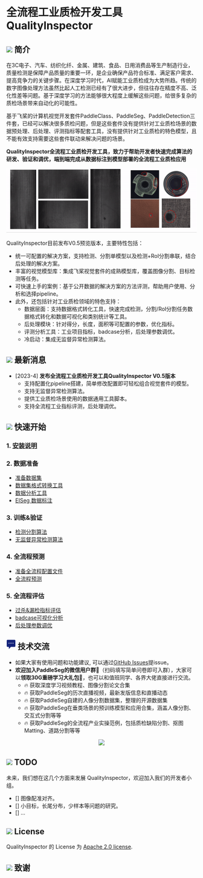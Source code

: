 # 全流程工业质检开发工具 **QualityInspector**

## <img src="https://user-images.githubusercontent.com/34859558/190043857-bfbdaf8b-d2dc-4fff-81c7-e0aac50851f9.png" width="25"/> 简介

在3C电子、汽车、纺织化纤、金属、建筑、食品、日用消费品等生产制造行业，质量检测是保障产品质量的重要一环，是企业确保产品符合标准、满足客户需求、提高竞争力的关键步骤。在深度学习时代，AI赋能工业质检成为大势所趋。传统的数字图像处理方法虽然比起人工检测已经有了很大进步，但往往存在精度不高、泛化性差等问题。基于深度学习的方法能够很大程度上缓解这些问题，给很多复杂的质检场景带来自动化的可能性。

基于飞桨的计算机视觉开发套件PaddleClass、PaddleSeg、PaddleDetection三件套，已经可以解决很多质检问题，但是这些套件没有提供针对工业质检场景的数据预处理、后处理、评测指标等配套工具，没有提供针对工业质检的特色模型，且不能有效支持需要这些套件联动来解决问题的场景。

**QualityInspector全流程工业质检开发工具，致力于帮助开发者快速完成算法的研发、验证和调优，端到端完成从数据标注到模型部署的全流程工业质检应用**

<div align="center">
<img src="https://github.com/Sunting78/images/blob/master/ezgif.com-video-to-gif.gif"  width="900" />
</div>

QualityInspector目前发布V0.5预览版本，主要特性包括：
* 统一可配置的解决方案，支持检测、分割单模型以及检测+RoI分割串联，结合后处理的解决方案。
* 丰富的视觉模型库：集成飞桨视觉套件的成熟模型库，覆盖图像分割、目标检测等任务。
* 可快速上手的案例：基于公开数据的解决方案的方法评测，帮助用户使用、分析和选择pipeline。
* 此外，还包括针对工业质检领域的特色支持：
   * 数据层面：支持数据格式转化工具，快速完成检测，分割/RoI分割任务数据格式转化和数据可视化和类别统计等工具。
   * 后处理模块：针对得分，长度，面积等可配置的参数，优化指标。
   * 评测分析工具：工业项目指标，badcase分析，后处理参数调优。
   * 冷启动：集成无监督异常检测算法。

## <img src="https://user-images.githubusercontent.com/34859558/190043516-eed25535-10e8-4853-8601-6bcf7ff58197.png" width="25"/> 最新消息

* [2023-4] **发布全流程工业质检开发工具QualityInspector V0.5版本**
  * 支持配置化pipeline搭建，简单修改配置即可轻松组合视觉套件的模型。
  * 支持无监督异常检测算法。
  * 提供工业质检场景使用的数据通用工具脚本。
  * 支持全流程工业指标评测，后处理调优。


## <img src="https://user-images.githubusercontent.com/34859558/190043857-bfbdaf8b-d2dc-4fff-81c7-e0aac50851f9.png" width="25"/> 快速开始

### 1. [安装说明](./docs/install.md)
### 2. 数据准备
   * [准备数据集](./docs/tools_data/prepare_data.md)
   * [数据集格式转换工具](./docs/tools_data/conver_tools.md)
   * [数据分析工具](./docs/tools_data/parse_tools.md)
   * [EISeg 数据标注](https://github.com/PaddlePaddle/PaddleSeg/tree/release/2.7/EISeg)

### 3. 训练&验证
   * [检测分割算法](./docs/det_seg/train_eval.md)
   * [无监督异常检测算法](./docs/uad/README.md)

### 4. 全流程预测
   * [准备全流程配置文件](./docs/end2end/parse_config.md)
   * [全流程预测](./docs/end2end/predict.md)

### 5. 全流程评估
   * [过杀&漏检指标评估](./docs/end2end/eval.md)
   * [badcase可视化分析](./docs/end2end/eval.md)
   * [后处理参数调优](./docs/end2end/eval.md)

## <img src="../../docs/images/chat.png" width="25"/> 技术交流
* 如果大家有使用问题和功能建议, 可以通过[GitHub Issues](https://github.com/PaddlePaddle/PaddleSeg/issues)提issue。
* **欢迎加入PaddleSeg的微信用户群👫**（扫码填写简单问卷即可入群），大家可以**领取30G重磅学习大礼包🎁**，也可以和值班同学、各界大佬直接进行交流。
  * 🔥 获取深度学习视频教程、图像分割论文合集
  * 🔥 获取PaddleSeg的历次直播视频，最新发版信息和直播动态
  * 🔥 获取PaddleSeg自建的人像分割数据集，整理的开源数据集
  * 🔥 获取PaddleSeg在垂类场景的预训练模型和应用合集，涵盖人像分割、交互式分割等等
  * 🔥 获取PaddleSeg的全流程产业实操范例，包括质检缺陷分割、抠图Matting、道路分割等等
<div align="center">
<img src="https://user-images.githubusercontent.com/48433081/174770518-e6b5319b-336f-45d9-9817-da12b1961fb1.jpg"  width = "200" />  
</div>


## <img src="https://user-images.githubusercontent.com/34859558/190046674-53e22678-7345-4bf1-ac0c-0cc99718b3dd.png" width="25"/> TODO
未来，我们想在这几个方面来发展 QualityInspector，欢迎加入我们的开发者小组。
- [] 图像配准对齐。
- [] 小目标，长尾分布，少样本等问题的研究。
- [] ...


## <img src="https://user-images.githubusercontent.com/34859558/188446853-6e32659e-8939-4e65-9282-68909a38edd7.png" width="25"/> License

QualityInspector 的 License 为 [Apache 2.0 license](LICENSE).

## <img src="https://user-images.githubusercontent.com/34859558/188446803-06c54d50-f2aa-4a53-8e08-db2253df52fd.png" width="25"/> 致谢
